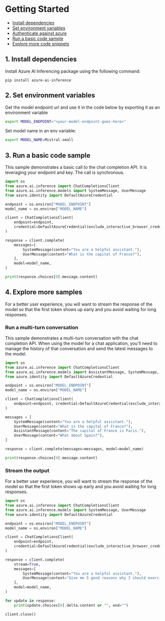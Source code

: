 

# Getting Started

- [Install dependencies](#install-depedencies)
- [Set environment variables](#set-environment-variables)
- [Authenticate against azure](#authenticate-against-azure)
- [Run a basic code sample](#run-a-basic-code-sample)
- [Explore more code snippets](#explore-more-samples)

## 1. Install dependencies

Install Azure AI Inferencing package using the following command:

```
pip install azure-ai-inference
```

## 2. Set environment variables
Get the model endpoint url and use it in the code below by exporting it as an environment variable

```bash
export MODEL_ENDPOINT="<your-model-endpoint-goes-here>"
```

Set model name in an env variable:

```bash
export MODEL_NAME=Mistral-small
```

## 3. Run a basic code sample

This sample demonstrates a basic call to the chat completion API.
It is leveraging your endpoint and key. The call is synchronous.


```python
import os
from azure.ai.inference import ChatCompletionsClient
from azure.ai.inference.models import SystemMessage, UserMessage
from azure.identity import DefaultAzureCredential

endpoint = os.environ["MODEL_ENDPOINT"]
model_name = os.environ["MODEL_NAME"]

client = ChatCompletionsClient(
    endpoint=endpoint,
    credential=DefaultAzureCredential(exclude_interactive_browser_credential=False),
)

response = client.complete(
    messages=[
        SystemMessage(content="You are a helpful assistant."),
        UserMessage(content="What is the capital of France?"),
    ],
    model=model_name,
)

print(response.choices[0].message.content)
```


## 4. Explore more samples

For a better user experience, you will want to stream the response
of the model so that the first token shows up early and you avoid waiting for long responses.


### Run a multi-turn conversation

This sample demonstrates a multi-turn conversation with the chat completion API.
When using the model for a chat application, you'll need to manage the history
of that conversation and send the latest messages to the model.


```python
import os
from azure.ai.inference import ChatCompletionsClient
from azure.ai.inference.models import AssistantMessage, SystemMessage, UserMessage
from azure.identity import DefaultAzureCredential

endpoint = os.environ["MODEL_ENDPOINT"]
model_name = os.environ["MODEL_NAME"]

client = ChatCompletionsClient(
    endpoint=endpoint, credential=DefaultAzureCredential(exclude_interactive_browser_credential=False),
)

messages = [
    SystemMessage(content="You are a helpful assistant."),
    UserMessage(content="What is the capital of France?"),
    AssistantMessage(content="The capital of France is Paris."),
    UserMessage(content="What about Spain?"),
]

response = client.complete(messages=messages, model=model_name)

print(response.choices[0].message.content)
```


### Stream the output

For a better user experience, you will want to stream the response
of the model so that the first token shows up early and you avoid waiting for long responses.


```python
import os
from azure.ai.inference import ChatCompletionsClient
from azure.ai.inference.models import SystemMessage, UserMessage
from azure.identity import DefaultAzureCredential

endpoint = os.environ["MODEL_ENDPOINT"]
model_name = os.environ["MODEL_NAME"]

client = ChatCompletionsClient(
    endpoint=endpoint,
    credential=DefaultAzureCredential(exclude_interactive_browser_credential=False),
)

response = client.complete(
    stream=True,
    messages=[
        SystemMessage(content="You are a helpful assistant."),
        UserMessage(content="Give me 5 good reasons why I should exercise every day."),
    ],
    model=model_name,
)

for update in response:
    print(update.choices[0].delta.content or "", end="")

client.close()
```

